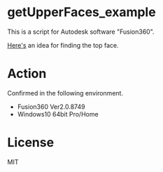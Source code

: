 # getUpperFaces_example

This is a script for Autodesk software "Fusion360".

[Here's](https://forums.autodesk.com/t5/fusion-360-api-and-scripts/api-determining-all-the-top-faces-of-the-design/td-p/9660486) an idea for finding the top face.

# Action
Confirmed in the following environment.
 + Fusion360 Ver2.0.8749
 + Windows10 64bit Pro/Home

# License
MIT
